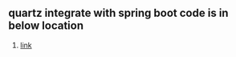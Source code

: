 ## quartz integrate with spring boot code is in below location

1. [link](/java/javaee/integration/integration/boot-job-quartz/pom.xml)
